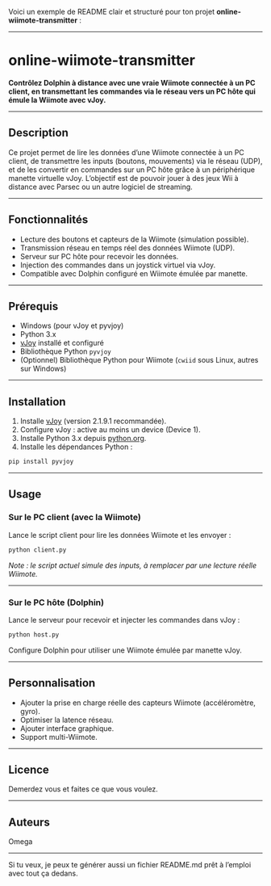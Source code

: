 Voici un exemple de README clair et structuré pour ton projet **online-wiimote-transmitter** :

---

# online-wiimote-transmitter

**Contrôlez Dolphin à distance avec une vraie Wiimote connectée à un PC client, en transmettant les commandes via le réseau vers un PC hôte qui émule la Wiimote avec vJoy.**

---

## Description

Ce projet permet de lire les données d’une Wiimote connectée à un PC client, de transmettre les inputs (boutons, mouvements) via le réseau (UDP), et de les convertir en commandes sur un PC hôte grâce à un périphérique manette virtuelle vJoy. L’objectif est de pouvoir jouer à des jeux Wii à distance avec Parsec ou un autre logiciel de streaming.

---

## Fonctionnalités

* Lecture des boutons et capteurs de la Wiimote (simulation possible).
* Transmission réseau en temps réel des données Wiimote (UDP).
* Serveur sur PC hôte pour recevoir les données.
* Injection des commandes dans un joystick virtuel via vJoy.
* Compatible avec Dolphin configuré en Wiimote émulée par manette.

---

## Prérequis

* Windows (pour vJoy et pyvjoy)
* Python 3.x
* [vJoy](https://github.com/shauleiz/vJoy/releases) installé et configuré
* Bibliothèque Python `pyvjoy`
* (Optionnel) Bibliothèque Python pour Wiimote (`cwiid` sous Linux, autres sur Windows)

---

## Installation

1. Installe [vJoy](https://github.com/shauleiz/vJoy/releases) (version 2.1.9.1 recommandée).
2. Configure vJoy : active au moins un device (Device 1).
3. Installe Python 3.x depuis [python.org](https://www.python.org/downloads/).
4. Installe les dépendances Python :

```bash
pip install pyvjoy
```

---

## Usage

### Sur le PC client (avec la Wiimote)

Lance le script client pour lire les données Wiimote et les envoyer :

```bash
python client.py
```

*Note : le script actuel simule des inputs, à remplacer par une lecture réelle Wiimote.*

---

### Sur le PC hôte (Dolphin)

Lance le serveur pour recevoir et injecter les commandes dans vJoy :

```bash
python host.py
```

Configure Dolphin pour utiliser une Wiimote émulée par manette vJoy.

---

## Personnalisation

* Ajouter la prise en charge réelle des capteurs Wiimote (accéléromètre, gyro).
* Optimiser la latence réseau.
* Ajouter interface graphique.
* Support multi-Wiimote.

---

## Licence

Demerdez vous et faites ce que vous voulez.

---

## Auteurs

Omega 

---

Si tu veux, je peux te générer aussi un fichier README.md prêt à l’emploi avec tout ça dedans.
